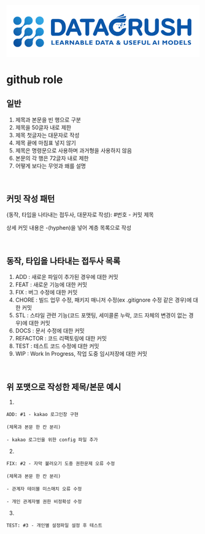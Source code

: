 <img src="./img/logo.png">

# github role

## 일반

1. 제목과 본문을 빈 행으로 구분
2. 제목을 50글자 내로 제한
3. 제목 첫글자는 대문자로 작성
4. 제목 끝에 마침표 넣지 않기
5. 제목은 명령문으로 사용하며 과거형을 사용하지 않음
6. 본문의 각 행은 72글자 내로 제한
7. 어떻게 보다는 무엇과 왜를 설명

 
<br>

## 커밋 작성 패턴

{동작, 타입을 나타내는 접두사, 대문자로 작성}: #번호 - 커밋 제목

상세 커밋 내용은 -(hyphen)을 넣어 계층 목록으로 작성

<br>

## 동작, 타입을 나타내는 접두사 목록

1. ADD : 새로운 파일이 추가된 경우에 대한 커밋
2. FEAT : 새로운 기능에 대한 커밋
3. FIX : 버그 수정에 대한 커밋
4. CHORE : 빌드 업무 수정, 패키지 매니저 수정(ex .gitignore 수정 같은 경우)에 대한 커밋
5. STL : 스타일 관련 기능(코드 포맷팅, 세미콜론 누락, 코드 자체의 변경이 없는 경우)에 대한 커밋
6. DOCS : 문서 수정에 대한 커밋
7. REFACTOR :  코드 리팩토링에 대한 커밋
8. TEST : 테스트 코드 수정에 대한 커밋
9. WIP : Work In Progress, 작업 도중 임시저장에 대한 커밋

 
<br>

## 위 포맷으로 작성한 제목/본문 예시

1. 
```
ADD: #1 - kakao 로그인창 구현

(제목과 본문 한 칸 분리)

- kakao 로그인을 위한 config 파일 추가
```


 

2. 
```
FIX: #2 - 자막 불러오기 도중 권한문제 오류 수정

(제목과 본문 한 칸 분리)

- 관계자 테이블 미스매치 오류 수정

- 개인 관계자별 권한 비정확성 수정
```
 

3.
```
TEST: #3 - 개인별 설정파일 설정 후 테스트 
```